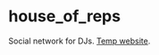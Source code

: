 # house_of_reps
Social network for DJs. [Temp website](https://fathomless-escarpment-28544.herokuapp.com).

